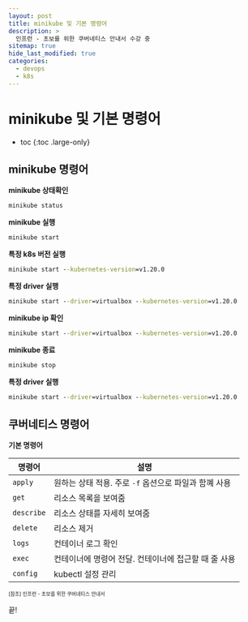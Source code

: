```yaml
---
layout: post
title: minikube 및 기본 명령어
description: >
  인프런 - 초보를 위한 쿠버네티스 안내서 수강 중
sitemap: true
hide_last_modified: true
categories:
  - devops
  - k8s
---
```


# minikube 및 기본 명령어

* toc
{:toc .large-only}

## minikube 명령어

__minikube 상태확인__

```cmd
minikube status
```

__minikube 실행__

```cmd
minikube start
```

__특정 k8s 버전 실행__

```cmd
minikube start --kubernetes-version=v1.20.0
```

__특정 driver 실행__

```cmd
minikube start --driver=virtualbox --kubernetes-version=v1.20.0
```

__minikube ip 확인__

```cmd
minikube start --driver=virtualbox --kubernetes-version=v1.20.0
```

__minikube 종료__

```cmd
minikube stop
```

__특정 driver 실행__

```cmd
minikube start --driver=virtualbox --kubernetes-version=v1.20.0
```

## 쿠버네티스 명령어

**기본 명령어**

| 명령어 | 설명 |
| --- | --- |
| `apply` | 원하는 상태 적용. 주로 `-f` 옵션으로 파일과 함꼐 사용 |
| `get` | 리소스 목록을 보여줌 |
| `describe` | 리소스 상태를 자세히 보여줌 |
| `delete` | 리소스 제거 |
| `logs` | 컨테이너 로그 확인 |
| `exec` | 컨테이너에 명령어 전달. 컨테이너에 접근할 때 줄 사용 |
| `config` | kubectl 설정 관리 |


<span style="font-size:70%">[참조] 인프런 - 초보를 위한 쿠버네티스 안내서

끝!

